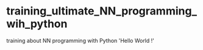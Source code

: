 # training_ultimate_NN_programming_wih_python
training about NN programming with Python
'Hello World !'
